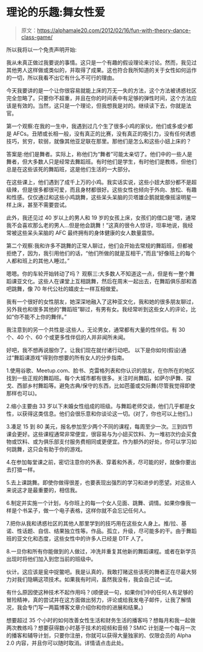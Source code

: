 # 理论的乐趣:舞女性爱

> 原文：<https://alphamale20.com/2012/02/16/fun-with-theory-dance-class-game/>

所以我将以一个免责声明开始:

我从未真正做过我要说的事情。这只是一个有趣的假设理论来讨论。然而，我见过其他男人这样做或类似的，并取得了成果。这也符合我所知道的关于女性如何运作的一切，所以我看不出它有什么不可行的理由。

今天我要讲的是一个让你很容易就能上床的万无一失的方法，这个方法被诱惑社区完全忽略了。只要你不超重，并且在你的时间表中有足够的弹性时间，这个方法应该是有效的。当然，这只是一个理论，但我想我是对的。继续读下去，你就是法官。

第一个观察:在我的一生中，我遇到过几个生了很多小鸡的家伙，他们或多或少都是 AFCs。丑陋或长相一般，没有真正的比赛，没有真正的吸引力，没有任何诱惑技巧，贫穷，软弱，就像其他亚足联在那里。那他们是怎么和这些小妞上床的？

答案是:他们是舞者。实际上，称他们为“舞者”可能太亲切了。他们中的一些人是舞者，但大多数人只是经常去舞蹈班。有时他们是学生，有时他们是教练，但他们总是在这些该死的舞蹈班，这是他们生活的一大部分。

在这些课上，他们遇到了成千上万的小鸡。我实话实说，这些小妞大部分都不是超级辣，但是很多都很可爱，而且身材都很好。这些女性也倾向于外向、放松、有趣和性感。仅仅通过和这些小鸡跳舞，这些呆头呆脑的贝塔雄企鹅就能像摇滚明星一样上床，甚至不需要尝试。

此外，我还见过 40 岁以上的男人和 19 岁的女孩上床，女孩们的借口是“嗯，通常我不会喜欢那么老的男人...但是他会跳舞！”这真的很令人惊讶，坦率地说，我经常被这些呆头呆脑的 AFC 最终拥有的身体健康的女人数量震惊。

第二个观察:我和许多不跳舞的正常人聊过，他们会开始去常规的舞蹈班，但都被拒绝了，因为，我引用他们的话，“他们所做的就是互相干，”而且“好像班上的每个人都和班上的其他人睡过。”

嗯嗯。你的车轮开始转动了吗？
观察三:大多数人不知道这一点，但是有一整个舞蹈课亚文化。这些人在课堂上互相跳舞，然后在周末一起出去，在舞蹈俱乐部和酒吧跳舞，像 70 年代公社的嬉皮士一样互相做爱。

我有一个很好的女性朋友，她深深地融入了这种亚文化，我和她的很多朋友聊过，另外我也和很多其他的“舞蹈班”聊过，有男有女。我经常听到这些女人的评论，比如“你不能不上你的舞伴。”

我注意到的另一个共性是:这些人，无论男女，通常都有大量的性伴侣。有 30 个、40 个、60 个或更多性伴侣的人并非闻所未闻。

好吧，我不想再说服你了。让我们现在就付诸行动吧。 以下是你如何(假设)通过“舞蹈课游戏”得到你想要的所有女人的分步指南。

1.使用谷歌、Meetup.com、脸书、克雷格列表和你认识的朋友，在你所在的地区找到一些正规的舞蹈班。每个大城市都有很多。关注时尚舞蹈，如萨尔萨舞、探戈、西部乡村舞蹈等。避免古典/保守的东西，比如芭蕾或交际舞(尽管我觉得即使那样也可以)。

2.缩小主要由 33 岁以下未婚女性组成的班级。与舞蹈老师交谈，他们几乎都是女性，以获得这类信息。他们会很乐意和你谈论这一切。(对了，你也可以上他们。)

3.凑足 15 到 80 美元，报名参加至少两个不同的课程，每周至少一次。三到四节课会更好。这些课程通常非常便宜，很容易与为小妞买饮料、为一堆初次约会买食物或饮料、或为俱乐部支付服务费相同或更便宜。作为额外的好处，你可以学习如何跳舞，这只会有助于你的游戏。

4.在参加每堂课之前，密切注意你的外表、穿着和外表，尽可能的好，就像你要出去打猎一样。

5.去上课跳舞。即使你做得很差，也要表现出强烈的学习和进步的愿望。对这些人来说这才是最重要的，相信我。

6.制定并实施一个计划，与你班上的每一个女人见面、跳舞、调情。如果你像我一样是个书呆子，做一个电子表格，这样你就不会忘记任何人。

7.把你从我和诱惑社区的其他人那里学到的技巧用在这些女人身上。推/拉、基诺、性话题、自信、结果独立性等。作品。孤立，升级，尽可能多的干。由于舞蹈班的亚文化和态度，这些女性中的许多人已经是 DTF 人了。

8.一旦你和所有你能做到的人做过，冲洗并重复其他新的舞蹈课程。或者在新学员出现时将他们加入到您当前的班级中。

伙计。这应该是瓮中捉鳖吧。我是认真的，我敢打赌这些该死的舞者正在尽最大努力对我们隐瞒这项技术。如果我有时间，虽然我没有，我会自己试一试。

有什么原因使这种技术不起作用吗？(顺便说一句，如果你们中的任何人有足够的冒险精神，真的尝试并在这方面做出努力，评论或给我发电子邮件，让我了解情况，我会专门写一两篇博客文章介绍你和你的进展和结果。)

想要超过 35 个小时的如何改善女性生活和财务生活的播客吗？想每月和我一起做两次教练吗？想要获得数小时基于技术的视频和音频？SMIC 计划是一个每月一次的播客和辅导计划，只要你注册，你就可以获得大量独家的、仅限会员的 Alpha 2.0 内容，并且你可以随时取消。详情请点击此处。